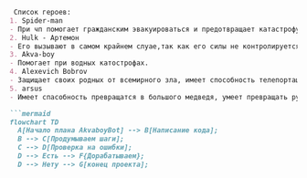 ``` markdown
 Список героев:
1. Spider-man
- При чп помогает гражданским эвакуироваться и предотвращает катастрофу.
2. Hulk - Артемон
- Его вызывают в самом крайнем слуае,так как его силы не контролируется.
3. Akva-boy
- Помогает при водных катострофах.
4. Alexevich Bobrov
- Защищает своих родных от всемирного зла, имеет способность телепортации.
5. arsus
- Имеет спасобность превращатся в большого медведя, умеет превращать руки в пулиметы 

```mermaid
flowchart TD
  A[Начало плана AkvaboyBot] --> B[Написание кода];
  B --> С[Продумываем шаги];
  C --> D[Проверка на ошибки];
  D --> Есть --> F{Дорабатываем};
  D --> Нету --> G[конец проекта];
```
